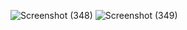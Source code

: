 

![Screenshot (348)](https://github.com/OM-TRIPATHI1513/Shophub/assets/90430815/5fecfebc-5b7c-4e80-ae1c-06238ecb7c38)
![Screenshot (349)](https://github.com/OM-TRIPATHI1513/Shophub/assets/90430815/bbb678f0-9440-4231-adef-8d6d94b48edf)
